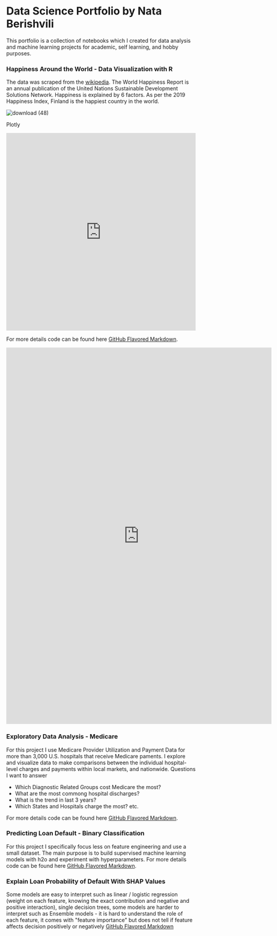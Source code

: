 # Data Science Portfolio by Nata Berishvili

This portfolio is a collection of notebooks which I created for data analysis and machine learning projects for academic, self learning, and hobby purposes.


### Happiness Around the World - Data Visualization with R

The data was scraped from the [wikipedia](https://en.wikipedia.org/wiki/World_Happiness_Report).
The World Happiness Report is an annual publication of the United Nations Sustainable Development Solutions Network. Happiness is explained by 6 factors. As per the 2019 Happiness Index, Finland is the happiest country in the world.

![download (48)](https://user-images.githubusercontent.com/50959111/73333421-b8d7b400-4237-11ea-8150-c00367187c86.png)


Plotly

<iframe id="igraph" scrolling="no" style="border:none;" seamless="seamless" src="https://plot.ly/~nataberishvili/1/#/plot.embed" height="525" width="100%"></iframe>

For more details code can be found here [GitHub Flavored Markdown](https://github.com/nataberishvili/happiness_data_visualization_r).

<iframe id="igraph" scrolling="no" style="border:none;" seamless="seamless" src="https://plot.ly/~nataberishvili/9/?fbclid=IwAR1_SeAYlIe_Kc2gp-AlTnV7o7blV77eEiXuRSK81Ajs72JDrKVyxuMvLqI#/.embed" height="1000" width="140%"></iframe>


### Exploratory Data Analysis - Medicare

For this project I use Medicare Provider Utilization and Payment Data for more than 3,000 U.S. hospitals that receive Medicare paments. I explore and visualize data to make comparisons between the individual hospital-level charges and payments within local markets, and nationwide. 
Questions I want to answer 

- Which Diagnostic Related Groups cost Medicare the most?
- What are the most commong hospital discharges? 
- What is the trend in last 3 years?
- Which States and Hospitals charge the most? etc.


For more details code can be found here [GitHub Flavored Markdown](https://github.com/nataberishvili/Exploratory_data_analysis_medicare).


### Predicting Loan Default - Binary Classification

For this project I specifically focus less on feature engineering and use a small dataset. The main purpose is to build supervised machine learning models with h2o and experiment with hyperparameters.
For more details code can be found here [GitHub Flavored Markdown](https://github.com/nataberishvili/h2o_rf_gbm_stacked_ensambles_loan_default/blob/master/h2o-rf-gbm-stacked.ipynb).

### Explain Loan Probability of Default With SHAP Values

Some models are easy to interpret such as linear / logistic regression (weight on each feature, knowing the exact contribution and negative and positive interaction), single decision trees, some models are harder to interpret such as Ensemble models - it is hard to understand the role of each feature, it comes with "feature importance" but does not tell if feature affects decision positively or negatively
[GitHub Flavored Markdown](https://github.com/nataberishvili/explain_loan_probabiity_of_default/blob/master/SHAP_VALUES_NATA.ipynb) 

